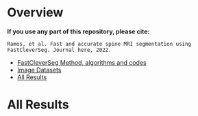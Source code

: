 # Overview
**If you use any part of this repository, please cite:**

```
Ramos, et al. Fast and accurate spine MRI segmentation using FastCleverSeg. Journal here, 2022.
```


- [FastCleverSeg Method, algorithms and codes](Codes/OldMatlab)
- [Image Datasets](ImageDatasets)
- [All Results](Results)


# All Results



